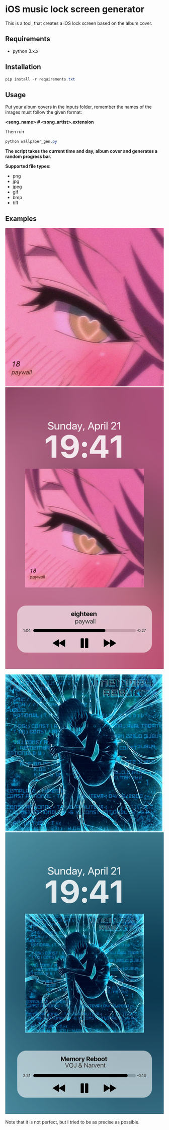 # iOS music lock screen generator

This is a tool, that creates a iOS lock screen based on the album cover.

## Requirements

- python 3.x.x

## Installation

```powershell
pip install -r requirements.txt
```

## Usage

Put your album covers in the inputs folder, remember the names of the images must follow the given format: 

**<song_name> # <song_artist>.extension**

Then run
```powershell
python wallpaper_gen.py
```

**The script takes the current time and day, album cover and generates a random progress bar.**

**Supported file types:**

- png
- jpg
- jpeg
- gif
- bmp
- tiff

## Examples

![cover](https://raw.githubusercontent.com/MatixGX/iosMusicScreen/main/inputs/eighteen%20%23%20paywall.jpg)
![generated](https://github.com/MatixGX/iosMusicScreen/blob/main/outputs/eighteen%20%23%20paywall.png?raw=true)

![cover](https://github.com/MatixGX/iosMusicScreen/blob/main/inputs/Memory%20Reboot%20%23%20VOJ%20&%20Narvent.jpg?raw=true)
![generated](https://github.com/MatixGX/iosMusicScreen/blob/main/outputs/Memory%20Reboot%20%23%20VOJ%20&%20Narvent.png?raw=true)

Note that it is not perfect, but I tried to be as precise as possible.
